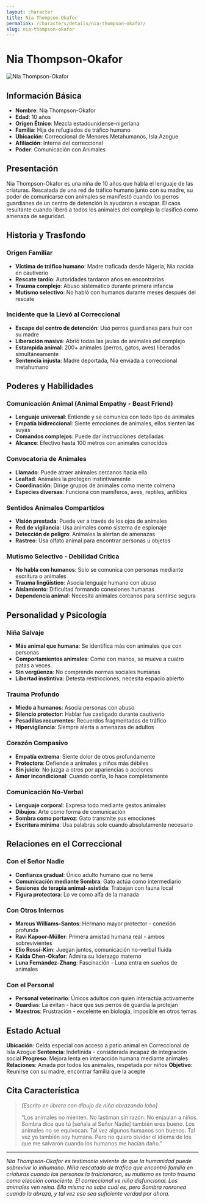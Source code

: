 ```yaml
---
layout: character
title: Nia Thompson-Okafor
permalink: /characters/details/nia-thompson-okafor/
slug: nia-thompson-okafor
---
```


# Nia Thompson-Okafor

<div class="character-photo">
  <img src="{{ site.baseurl }}/assets/img/characters/Nia_Thompson-Okafor.png" alt="Nia Thompson-Okafor" />
</div>

## Información Básica
- **Nombre**: Nia Thompson-Okafor
- **Edad**: 10 años
- **Origen Étnico**: Mezcla estadounidense-nigeriana
- **Familia**: Hija de refugiados de tráfico humano
- **Ubicación**: Correccional de Menores Metahumanos, Isla Azogue
- **Afiliación**: Interna del correccional
- **Poder**: Comunicación con Animales

## Presentación
Nia Thompson-Okafor es una niña de 10 años que habla el lenguaje de las criaturas. Rescatada de una red de tráfico humano junto con su madre, su poder de comunicarse con animales se manifestó cuando los perros guardianes de un centro de detención la ayudaron a escapar. El caos resultante cuando liberó a todos los animales del complejo la clasificó como amenaza de seguridad.

## Historia y Trasfondo

### **Origen Familiar**
- **Víctima de tráfico humano**: Madre traficada desde Nigeria, Nia nacida en cautiverio
- **Rescate tardío**: Autoridades tardaron años en encontrarlas
- **Trauma complejo**: Abuso sistemático durante primera infancia
- **Mutismo selectivo**: No habló con humanos durante meses después del rescate

### **Incidente que la Llevó al Correccional**
- **Escape del centro de detención**: Usó perros guardianes para huir con su madre
- **Liberación masiva**: Abrió todas las jaulas de animales del complejo
- **Estampida animal**: 200+ animales (perros, gatos, aves) liberados simultáneamente
- **Sentencia injusta**: Madre deportada, Nia enviada a correccional metahumano

## Poderes y Habilidades

### **Comunicación Animal (Animal Empathy - Beast Friend)**
- **Lenguaje universal**: Entiende y se comunica con todo tipo de animales
- **Empatía bidireccional**: Siente emociones de animales, ellos sienten las suyas
- **Comandos complejos**: Puede dar instrucciones detalladas
- **Alcance**: Efectivo hasta 100 metros con animales conocidos

### **Convocatoria de Animales**
- **Llamado**: Puede atraer animales cercanos hacia ella
- **Lealtad**: Animales la protegen instintivamente
- **Coordinación**: Dirige grupos de animales como mente colmena
- **Especies diversas**: Funciona con mamíferos, aves, reptiles, anfibios

### **Sentidos Animales Compartidos**
- **Visión prestada**: Puede ver a través de los ojos de animales
- **Red de vigilancia**: Usa animales como sistema de espionaje
- **Detección de peligro**: Animales la alertan de amenazas
- **Rastreo**: Usa olfato animal para encontrar personas u objetos

### **Mutismo Selectivo - Debilidad Crítica**
- **No habla con humanos**: Solo se comunica con personas mediante escritura o animales
- **Trauma lingüístico**: Asocia lenguaje humano con abuso
- **Aislamiento**: Dificultad formando conexiones humanas
- **Dependencia animal**: Necesita animales cercanos para sentirse segura

## Personalidad y Psicología

### **Niña Salvaje**
- **Más animal que humana**: Se identifica más con animales que con personas
- **Comportamientos animales**: Come con manos, se mueve a cuatro patas a veces
- **Sin vergüenza**: No comprende normas sociales humanas
- **Libertad instintiva**: Detesta restricciones, necesita espacio abierto

### **Trauma Profundo**
- **Miedo a humanos**: Asocia personas con abuso
- **Silencio protector**: Hablar fue castigado durante cautiverio
- **Pesadillas recurrentes**: Recuerdos fragmentados de tráfico
- **Hipervigilancia**: Siempre alerta a amenazas de adultos

### **Corazón Compasivo**
- **Empatía extrema**: Siente dolor de otros profundamente
- **Protectora**: Defiende a animales y niños más débiles
- **Sin juicio**: No juzga a otros por apariencias o acciones
- **Amor incondicional**: Cuando confía, lo hace completamente

### **Comunicación No-Verbal**
- **Lenguaje corporal**: Expresa todo mediante gestos animales
- **Dibujos**: Arte como forma de comunicación
- **Sombra como portavoz**: Gato transmite sus emociones
- **Escritura mínima**: Usa palabras solo cuando absolutamente necesario

## Relaciones en el Correccional

### **Con el Señor Nadie**
- **Confianza gradual**: Único adulto humano que no teme
- **Comunicación mediante Sombra**: Gato actúa como intermediario
- **Sesiones de terapia animal-asistida**: Trabajan con fauna local
- **Figura protectora**: Lo ve como alfa de la manada

### **Con Otros Internos**
- **Marcus Williams-Santos**: Hermano mayor protector - conexión profunda
- **Ravi Kapoor-Müller**: Primera amistad humana real - ambos sobrevivientes
- **Elio Rossi-Kim**: Juegan juntos, comunicación no-verbal fluida
- **Kaida Chen-Okafor**: Admira su liderazgo materno
- **Luna Fernández-Zhang**: Fascinación - Luna entra en sueños de animales

### **Con el Personal**
- **Personal veterinario**: Únicos adultos con quien interactúa activamente
- **Guardias**: La evitan - hace que sus perros de guardia la protejan
- **Maestros**: Frustración - excelente en biología, imposible en otros temas

## Estado Actual

**Ubicación**: Celda especial con acceso a patio animal en Correccional de Isla Azogue
**Sentencia**: Indefinida - considerada incapaz de integración social
**Progreso**: Mejora lenta en interacción humana mediante animales
**Relaciones**: Amada por todos los animales, respetada por niños
**Objetivo**: Reunirse con su madre, encontrar familia que la acepte

## Cita Característica

> *[Escrito en libreta con dibujo de niña abrazando lobo]*
>
> "Los animales no mienten. No lastiman sin razón. No enjaulan a niños. Sombra dice que tú [señala al Señor Nadie] también eres bueno. Los animales no se equivocan. Tal vez algunos humanos son buenos. Tal vez yo también soy humana. Pero no quiero olvidar el idioma de los que me salvaron cuando los humanos me hacían daño."

---

*Nia Thompson-Okafor es testimonio viviente de que la humanidad puede sobrevivir lo inhumano. Niña rescatada de tráfico que encontró familia en criaturas cuando las personas la traicionaron, su mutismo es tanto trauma como elección consciente. El correccional ve niña disfuncional. Los animales ven reina. Ella misma no sabe cuál es, pero Sombra ronronea cuando la abraza, y tal vez eso sea suficiente verdad por ahora.*
